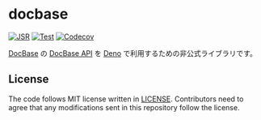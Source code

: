# docbase

[![JSR](https://jsr.io/badges/@lambdalisue/docbase)](https://jsr.io/@lambdalisue/docbase)
[![Test](https://github.com/lambdalisue/deno-docbase/actions/workflows/test.yml/badge.svg)](https://github.com/lambdalisue/deno-docbase/actions/workflows/test.yml)
[![Codecov](https://codecov.io/github/lambdalisue/deno-docbase/graph/badge.svg?token=pfbLRGU5AM)](https://codecov.io/github/lambdalisue/deno-docbase)

[DocBase] の [DocBase API] を [Deno] で利用するための非公式ライブラリです。

[DocBase]: https://docbase.io
[DocBase API]: https://help.docbase.io/posts/45703
[Deno]: https://deno.land

## License

The code follows MIT license written in [LICENSE](./LICENSE). Contributors need
to agree that any modifications sent in this repository follow the license.
